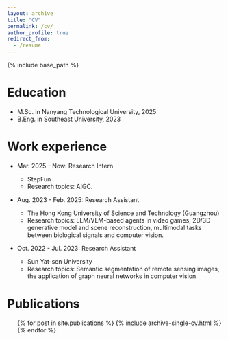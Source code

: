 ```yaml
---
layout: archive
title: "CV"
permalink: /cv/
author_profile: true
redirect_from:
  - /resume
---
```


{% include base_path %}

Education
======
* M.Sc. in Nanyang Technological University, 2025
* B.Eng. in Southeast University, 2023

Work experience
======
* Mar. 2025 - Now: Research Intern
  * StepFun
  * Research topics: AIGC.

* Aug. 2023 - Feb. 2025: Research Assistant
  * The Hong Kong University of Science and Technology (Guangzhou)
  * Research topics: LLM/VLM-based agents in video games, 2D/3D generative model and scene reconstruction, multimodal tasks between biological signals and computer vision.

* Oct. 2022 - Jul. 2023: Research Assistant
  * Sun Yat-sen University
  * Research topics: Semantic segmentation of remote sensing images, the application of graph neural networks in computer vision.
  
Publications
======
  <ul>{% for post in site.publications %}
    {% include archive-single-cv.html %}
  {% endfor %}</ul>
  
